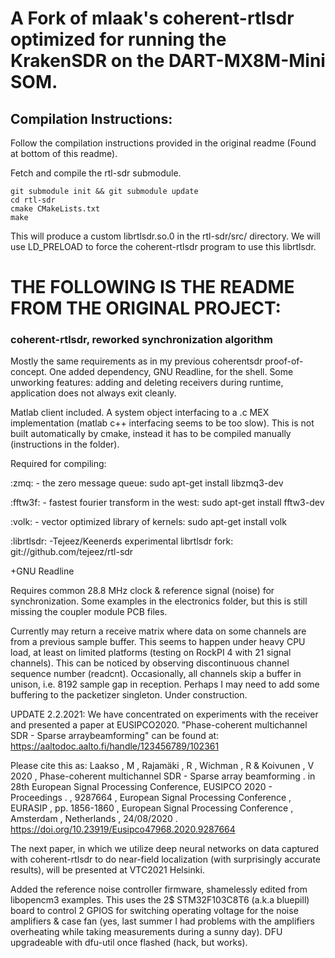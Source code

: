 # A Fork of mlaak's coherent-rtlsdr optimized for running the KrakenSDR on the DART-MX8M-Mini SOM.

## Compilation Instructions:

Follow the compilation instructions provided in the original readme (Found at bottom of this readme).

Fetch and compile the rtl-sdr submodule.

```
git submodule init && git submodule update
cd rtl-sdr
cmake CMakeLists.txt
make
```

This will produce a custom librtlsdr.so.0 in the rtl-sdr/src/ directory.
We will use LD_PRELOAD to force the coherent-rtlsdr program to use this librtlsdr.



# THE FOLLOWING IS THE README FROM THE ORIGINAL PROJECT:

### coherent-rtlsdr, reworked synchronization algorithm

Mostly the same requirements as in my previous coherentsdr proof-of-concept. One added dependency, GNU Readline, for the shell. Some unworking features: adding and deleting receivers during runtime, application does not always exit cleanly. 

Matlab client included. A system object interfacing to a .c MEX implementation (matlab c++ interfacing seems to be too slow). This is not built automatically by cmake, instead it has to be compiled manually (instructions in the folder).

Required for compiling:

:zmq: - the zero message queue:
	sudo apt-get install libzmq3-dev

:fftw3f: - fastest fourier transform in the west:
	sudo apt-get install fftw3-dev

:volk: - vector optimized library of kernels:
	sudo apt-get install volk
	
:librtlsdr: -Tejeez/Keenerds experimental librtlsdr fork:
	git://github.com/tejeez/rtl-sdr
	
+GNU Readline

Requires common 28.8 MHz clock & reference signal (noise) for synchronization. Some examples in the electronics folder, but this is still missing the coupler module PCB files.

Currently may return a receive matrix where data on some channels are from a previous sample buffer. This seems to happen under heavy CPU load, at least on limited platforms (testing on RockPI 4 with 21 signal channels). This can be noticed by observing discontinuous channel sequence number (readcnt). Occasionally, all channels skip a buffer in unison, i.e. 8192 sample gap in reception. Perhaps I may need to add some buffering to the packetizer singleton. Under construction.

UPDATE 2.2.2021: We have concentrated on experiments with the receiver and presented a paper at EUSIPCO2020. "Phase-coherent multichannel SDR - Sparse arraybeamforming" can be found at: https://aaltodoc.aalto.fi/handle/123456789/102361

Please cite this as: Laakso , M , Rajamäki , R , Wichman , R & Koivunen , V 2020 , Phase-coherent multichannel SDR - Sparse array beamforming . in 28th European Signal Processing Conference, EUSIPCO 2020 - Proceedings . , 9287664 , European Signal Processing Conference , EURASIP , pp. 1856-1860 , European Signal Processing Conference , Amsterdam , Netherlands , 24/08/2020 . https://doi.org/10.23919/Eusipco47968.2020.9287664

The next paper, in which we utilize deep neural networks on data captured with coherent-rtlsdr to do near-field localization (with surprisingly accurate results), will be presented at VTC2021 Helsinki.

Added the reference noise controller firmware, shamelessly edited from libopencm3 examples. This uses the 2$ STM32F103C8T6 (a.k.a bluepill) board to control 2 GPIOS for switching operating voltage for the noise amplifiers & case fan (yes, last summer I had problems with the amplifiers overheating while taking measurements during a sunny day). DFU upgradeable with dfu-util once flashed (hack, but works).

